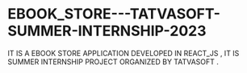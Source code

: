 # EBOOK_STORE---TATVASOFT-SUMMER-INTERNSHIP-2023
IT IS A EBOOK STORE APPLICATION DEVELOPED IN REACT_JS , IT IS SUMMER INTERNSHIP PROJECT ORGANIZED BY TATVASOFT .
